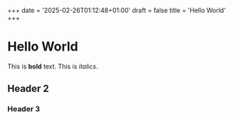 +++
date = '2025-02-26T01:12:48+01:00'
draft = false
title = 'Hello World'
+++

# Hello World

This is **bold** text.
This is _italics_.

## Header 2

### Header 3
